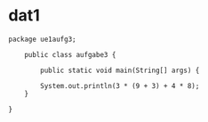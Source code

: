 # dat1


	package ue1aufg3;

		public class aufgabe3 {

			public static void main(String[] args) {

			System.out.println(3 * (9 + 3) + 4 * 8);
		}

	}
